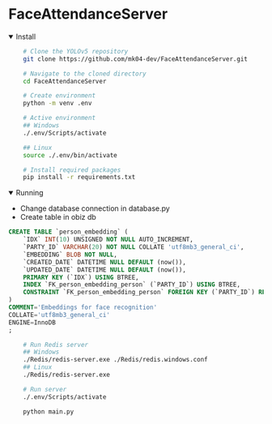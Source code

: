 # FaceAttendanceServer

<details open>
<summary>Install</summary>

```sh
    # Clone the YOLOv5 repository
    git clone https://github.com/mk04-dev/FaceAttendanceServer.git

    # Navigate to the cloned directory
    cd FaceAttendanceServer

    # Create environment
    python -m venv .env

    # Active environment
    ## Windows
    ./.env/Scripts/activate

    ## Linux
    source ./.env/bin/activate

    # Install required packages
    pip install -r requirements.txt
```

</details>
<details open>
<summary>Running</summary>

- Change database connection in database.py
- Create table in obiz db

```sql
CREATE TABLE `person_embedding` (
	`IDX` INT(10) UNSIGNED NOT NULL AUTO_INCREMENT,
	`PARTY_ID` VARCHAR(20) NOT NULL COLLATE 'utf8mb3_general_ci',
	`EMBEDDING` BLOB NOT NULL,
	`CREATED_DATE` DATETIME NULL DEFAULT (now()),
	`UPDATED_DATE` DATETIME NULL DEFAULT (now()),
	PRIMARY KEY (`IDX`) USING BTREE,
	INDEX `FK_person_embedding_person` (`PARTY_ID`) USING BTREE,
	CONSTRAINT `FK_person_embedding_person` FOREIGN KEY (`PARTY_ID`) REFERENCES `person` (`PARTY_ID`) ON UPDATE NO ACTION ON DELETE NO ACTION
)
COMMENT='Embeddings for face recognition'
COLLATE='utf8mb3_general_ci'
ENGINE=InnoDB
;
```

```sh
    # Run Redis server
    ## Windows
    ./Redis/redis-server.exe ./Redis/redis.windows.conf
    ## Linux
    ./Redis/redis-server.exe

    # Run server
    ./.env/Scripts/activate

    python main.py
```

</details>
